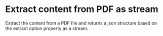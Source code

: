 # Extract content from PDF as stream

Extract the content from a PDF file and returns a json structure based on the extract option property as a stream.